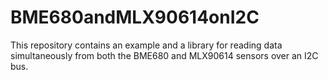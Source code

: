 # BME680andMLX90614onI2C
 This repository contains an example and a library for reading data simultaneously from both the BME680 and MLX90614 sensors over an I2C bus.
